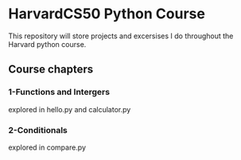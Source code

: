 # HarvardCS50 Python Course 
This repository will store projects and excersises I do throughout the Harvard python course. 
## Course chapters 
### 1-Functions and Intergers
explored in hello.py and calculator.py
### 2-Conditionals
explored in compare.py 
